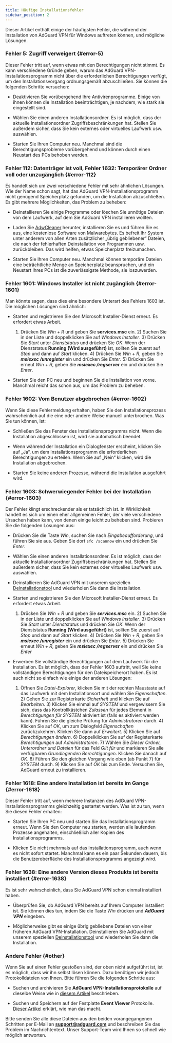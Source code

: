```yaml
---
title: Häufige Installationsfehler
sidebar_position: 2
---
```


Dieser Artikel enthält einige der häufigsten Fehler, die während der Installation von AdGuard VPN für Windows auftreten können, und mögliche Lösungen.

### Fehler 5: Zugriff verweigert {#error-5}

Dieser Fehler tritt auf, wenn etwas mit den Berechtigungen nicht stimmt. Es kann verschiedene Gründe geben, warum das AdGuard VPN-Installationsprogramm nicht über die erforderlichen Berechtigungen verfügt, um den Installationsvorgang ordnungsgemäß abzuschließen. Sie können die folgenden Schritte versuchen:

- Deaktivieren Sie vorübergehend Ihre Antivirenprogramme. Einige von ihnen können die Installation beeinträchtigen, je nachdem, wie stark sie eingestellt sind.

- Wählen Sie einen anderen Installationsordner. Es ist möglich, dass der aktuelle Installationsordner Zugriffsbeschränkungen hat. Stellen Sie außerdem sicher, dass Sie kein externes oder virtuelles Laufwerk usw. auswählen.

- Starten Sie Ihren Computer neu. Manchmal sind die Berechtigungsprobleme vorübergehend und können durch einen Neustart des PCs behoben werden.

### Fehler 112: Datenträger ist voll, Fehler 1632: Temporärer Ordner voll oder unzugänglich {#error-112}

Es handelt sich um zwei verschiedene Fehler mit sehr ähnlichen Lösungen. Wie der Name schon sagt, hat das AdGuard VPN-Installationsprogramm nicht genügend Speicherplatz gefunden, um die Installation abzuschließen. Es gibt mehrere Möglichkeiten, das Problem zu beheben:

- Deinstallieren Sie einige Programme oder löschen Sie unnötige Dateien von dem Laufwerk, auf dem Sie AdGuard VPN installieren wollten.

- Laden Sie [AdwCleaner](http://www.bleepingcomputer.com/download/adwcleaner/) herunter, installieren Sie es und führen Sie es aus, eine kostenlose Software von Malwarebytes. Es befreit Ihr System unter anderem von allen Arten zusätzlicher „übrig gebliebener“ Dateien, die nach der fehlerhaften Deinstallation von Programmen usw. zurückbleiben. Das wird helfen, etwas Speicherplatz freizumachen.

- Starten Sie Ihren Computer neu. Manchmal können temporäre Dateien eine beträchtliche Menge an Speicherplatz beanspruchen, und ein Neustart Ihres PCs ist die zuverlässigste Methode, sie loszuwerden.

### Fehler 1601: Windows Installer ist nicht zugänglich {#error-1601}

Man könnte sagen, dass dies eine besondere Unterart des Fehlers 1603 ist. Die möglichen Lösungen sind ähnlich:

- Starten und registrieren Sie den Microsoft Installer-Dienst erneut. Es erfordert etwas Arbeit.

    1) Drücken Sie *Win + R* und geben Sie **services.msc** ein. 2) Suchen Sie in der Liste und doppelklicken Sie auf *Windows Installer*. 3) Drücken Sie *Start* unter *Dienststatus* und drücken Sie *OK*. Wenn der Dienststatus **Running (Wird ausgeführt)** ist, sollten Sie zuerst auf *Stop* und dann auf *Start* klicken. 4) Drücken Sie *Win + R*, geben Sie ***msiexec /unregister*** ein und drücken Sie *Enter*. 5) Drücken Sie erneut *Win + R*, geben Sie ***msiexec /regserver*** ein und drücken Sie *Enter*.

- Starten Sie den PC neu und beginnen Sie die Installation von vorne. Manchmal reicht das schon aus, um das Problem zu beheben.

### Fehler 1602: Vom Benutzer abgebrochen {#error-1602}

Wenn Sie diese Fehlermeldung erhalten, haben Sie den Installationsprozess wahrscheinlich auf die eine oder andere Weise manuell unterbrochen. Was Sie tun können, ist:

- Schließen Sie das Fenster des Installationsprogramms nicht. Wenn die Installation abgeschlossen ist, wird sie automatisch beendet.

- Wenn während der Installation ein Dialogfenster erscheint, klicken Sie auf „Ja“, um dem Installationsprogramm die erforderlichen Berechtigungen zu erteilen. Wenn Sie auf „Nein“ klicken, wird die Installation abgebrochen.

- Starten Sie keine anderen Prozesse, während die Installation ausgeführt wird.

### Fehler 1603: Schwerwiegender Fehler bei der Installation {#error-1603}

Der Fehler klingt erschreckender als er tatsächlich ist. In Wirklichkeit handelt es sich um einen eher allgemeinen Fehler, der viele verschiedene Ursachen haben kann, von denen einige leicht zu beheben sind. Probieren Sie die folgenden Lösungen aus:

- Drücken Sie die Taste *Win*, suchen Sie nach *Eingabeaufforderung*, und führen Sie sie aus. Geben Sie dort `sfc /scannow` ein und drücken Sie *Enter*.

- Wählen Sie einen anderen Installationsordner. Es ist möglich, dass der aktuelle Installationsordner Zugriffsbeschränkungen hat. Stellen Sie außerdem sicher, dass Sie kein externes oder virtuelles Laufwerk usw. auswählen.

- Deinstallieren Sie AdGuard VPN mit unserem speziellen [Deinstallationstool](../../installation#advanced) und wiederholen Sie dann die Installation.

- Starten und registrieren Sie den Microsoft Installer-Dienst erneut. Es erfordert etwas Arbeit.

    1) Drücken Sie *Win + R* und geben Sie ***services.msc*** ein. 2) Suchen Sie in der Liste und doppelklicken Sie auf *Windows Installer*. 3) Drücken Sie *Start* unter *Dienststatus* und drücken Sie *OK*. Wenn der Dienststatus **Running (Wird ausgeführt)** ist, sollten Sie zuerst auf *Stop* und dann auf *Start* klicken. 4) Drücken Sie *Win + R*, geben Sie ***msiexec /unregister*** ein und drücken Sie *Enter*. 5) Drücken Sie erneut *Win + R*, geben Sie ***msiexec /regserver*** ein und drücken Sie *Enter*

- Erwerben Sie vollständige Berechtigungen auf dem Laufwerk für die Installation. Es ist möglich, dass der Fehler 1603 auftritt, weil Sie keine vollständigen Berechtigungen für den Dateispeicherort haben. Es ist auch nicht so einfach wie einige der anderen Lösungen:

    1) Öffnen Sie *Datei-Explorer*, klicken Sie mit der rechten Maustaste auf das Laufwerk mit dem Installationsort und wählen Sie *Eigenschaften*. 2) Gehen Sie zur Registerkarte *Sicherheit* und klicken Sie auf *Bearbeiten*. 3) Klicken Sie einmal auf *SYSTEM* und vergewissern Sie sich, dass das Kontrollkästchen *Zulassen* für jedes Element in *Berechtigungen für SYSTEM* aktiviert ist (falls es aktiviert werden kann). Führen Sie die gleiche Prüfung für *Administratoren* durch. 4) Klicken Sie auf *OK*, um zum Dialogfeld *Eigenschaften* zurückzukehren. Klicken Sie dann auf *Erweitert*. 5) Klicken Sie auf *Berechtigungen ändern*. 6) Doppelklicken Sie auf der Registerkarte *Berechtigungen* auf *Administratoren*. 7) Wählen Sie *Dieser Ordner, Unterordner und Dateien* für das Feld *Gilt für* und markieren Sie alle verfügbaren *Grundlegenden Berechtigungen*. Klicken Sie danach auf *OK*. 8) Führen Sie den gleichen Vorgang wie oben (ab Punkt 7) für *SYSTEM* durch. 9) Klicken Sie auf *OK* bis zum Ende. Versuchen Sie, AdGuard erneut zu installieren.

### Fehler 1618: Eine andere Installation ist bereits im Gange {#error-1618}

Dieser Fehler tritt auf, wenn mehrere Instanzen des AdGuard VPN-Installationsprogramms gleichzeitig gestartet werden. Was ist zu tun, wenn Sie diesen Fehler erhalten:

- Starten Sie Ihren PC neu und starten Sie das Installationsprogramm erneut. Wenn Sie den Computer neu starten, werden alle laufenden Prozesse angehalten, einschließlich aller Kopien des Installationsprogramms.

- Klicken Sie nicht mehrmals auf das Installationsprogramm, auch wenn es nicht sofort startet. Manchmal kann es ein paar Sekunden dauern, bis die Benutzeroberfläche des Installationsprogramms angezeigt wird.

### Fehler 1638: Eine andere Version dieses Produkts ist bereits installiert {#error-1638}

Es ist sehr wahrscheinlich, dass Sie AdGuard VPN schon einmal installiert haben.

- Überprüfen Sie, ob AdGuard VPN bereits auf Ihrem Computer installiert ist. Sie können dies tun, indem Sie die Taste *Win* drücken und ***AdGuard VPN*** eingeben.

- Möglicherweise gibt es einige übrig gebliebene Dateien von einer früheren AdGuard VPN-Installation. Deinstallieren Sie AdGuard mit unserem speziellen [Deinstallationstool](../../installation#advanced) und wiederholen Sie dann die Installation.

### Andere Fehler {#other}

Wenn Sie auf einen Fehler gestoßen sind, der oben nicht aufgeführt ist, ist es möglich, dass wir ihn selbst lösen können. Dazu benötigen wir jedoch Protokolldateien von Ihnen. Bitte führen Sie die folgenden Schritte aus:

- Suchen und archivieren Sie **AdGuard VPN-Installationsprotokolle** auf dieselbe Weise wie in [diesem Artikel](https://adguard.com/kb/adguard-for-windows/solving-problems/installation-logs/) beschrieben.

- Suchen und Speichern auf der Festplatte **Event Viewer** Protokolle. [Dieser Artikel](https://adguard.com/kb/adguard-for-windows/solving-problems/system-logs/) erklärt, wie man das macht.

Bitte senden Sie alle diese Dateien aus den beiden vorangegangenen Schritten per E-Mail an **support@adguard.com** und beschreiben Sie das Problem im Nachrichtentext. Unser Support-Team wird Ihnen so schnell wie möglich antworten.
